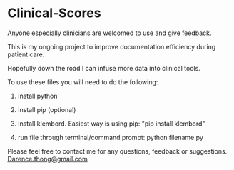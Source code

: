 # Clinical-Scores

Anyone especially clinicians are welcomed to use and give feedback.

This is my ongoing project to improve documentation efficiency during patient care. 

Hopefully down the road I can infuse more data into clinical tools.

To use these files you will need to do the following:

1. install python

2. install pip (optional)

3. install klembord. Easiest way is using pip: "pip install klembord"

4. run file through terminal/command prompt: python filename.py


Please feel free to contact me for any questions, feedback or suggestions.
Darence.thong@gmail.com
